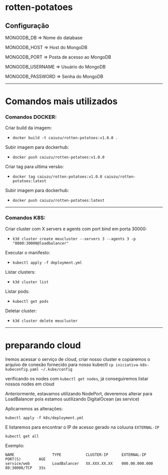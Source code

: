 # rotten-potatoes

## Configuração

MONGODB_DB => Nome do database

MONGODB_HOST => Host do MongoDB

MONGODB_PORT => Posta de acesso ao MongoDB

MONGODB_USERNAME => Usuário do MongoDB

MONGODB_PASSWORD => Senha do MongoDB

---

# Comandos mais utilizados

### Comandos DOCKER:

Criar build da imagem:

- `docker build -t caiuzu/rotten-potatoes:v1.0.0 .`

Subir imagem para dockerhub:

- `docker push caiuzu/rotten-potatoes:v1.0.0`

Criar tag para ultima versão:

- `docker tag caiuzu/rotten-potatoes:v1.0.0 caiuzu/rotten-potatoes:latest`

Subir imagem para dockerhub:

- `docker push caiuzu/rotten-potatoes:latest`

---

### Comandos K8S:

Criar cluster com X servers e agents com port bind em porta 30000:

- `k3d cluster create meucluster --servers 3 --agents 3 -p "8080:30000@loadbalancer"`

Executar o manifesto:

- `kubectl apply -f deployment.yml`

Listar clusters:

- `k3d cluster list`

Listar pods:

- `kubectl get pods`

Deletar cluster:

- `k3d cluster delete meucluster`

--------

# preparando cloud

Iremos acessar o serviço de cloud, criar nosso cluster e copiaremos o arquivo de conexão fornecido para nosso kubectl
`cp iniciativa-k8s-kubeconfig.yaml ~/.kube/config`

verificando os nodes com `kubectl get nodes`, já conseguiremos listar nossos nodes em cloud

Anteriormente, estavamos utilizando NodePort, deveremos alterar para LoadBalancer pois estamos uutilizando
DigitalOcean (as service)

Aplicarremos as alterações:

`kubectl apply -f k8s/deployment.yml`

E listaremos para encontrar o IP de acesso gerado na coluuna `EXTERNAL-IP`

`kubectl get all`

Exemplo: 

```
NAME                 TYPE           CLUSTER-IP      EXTERNAL-IP      PORT(S)        AGE
service/web          LoadBalancer   XX.XXX.XX.XX    000.00.000.000   80:30000/TCP   33s
```
